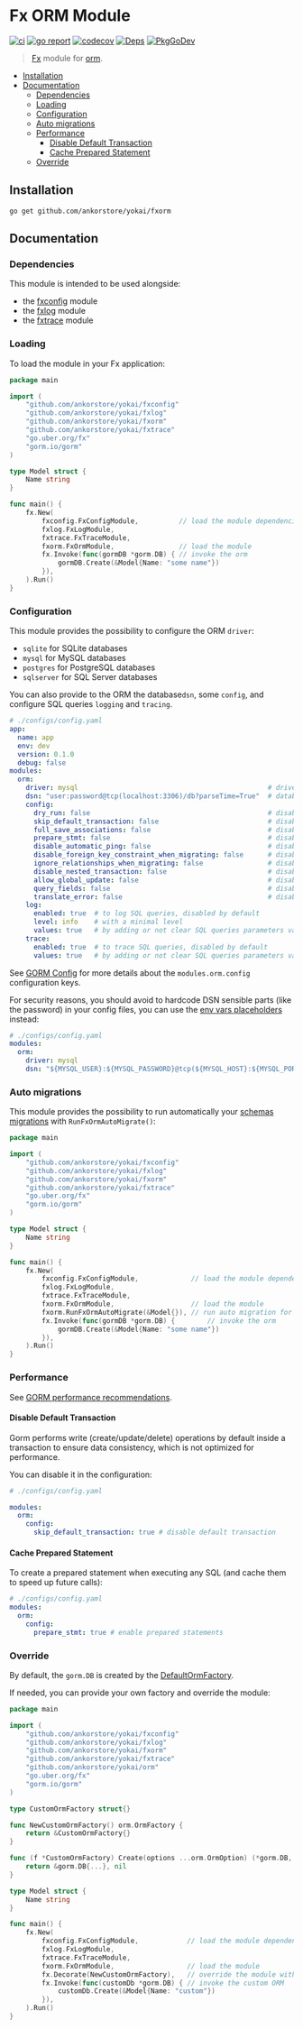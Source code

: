 # Fx ORM Module

[![ci](https://github.com/ankorstore/yokai/actions/workflows/fxorm-ci.yml/badge.svg)](https://github.com/ankorstore/yokai/actions/workflows/fxorm-ci.yml)
[![go report](https://goreportcard.com/badge/github.com/ankorstore/yokai/fxorm)](https://goreportcard.com/report/github.com/ankorstore/yokai/fxorm)
[![codecov](https://codecov.io/gh/ankorstore/yokai/graph/badge.svg?token=ghUBlFsjhR&flag=fxorm)](https://app.codecov.io/gh/ankorstore/yokai/tree/main/fxorm)
[![Deps](https://img.shields.io/badge/osi-deps-blue)](https://deps.dev/go/github.com%2Fankorstore%2Fyokai%2Ffxorm)
[![PkgGoDev](https://pkg.go.dev/badge/github.com/ankorstore/yokai/fxorm)](https://pkg.go.dev/github.com/ankorstore/yokai/fxorm)

> [Fx](https://uber-go.github.io/fx/) module for [orm](https://github.com/ankorstore/yokai/tree/main/orm).

<!-- TOC -->
* [Installation](#installation)
* [Documentation](#documentation)
	* [Dependencies](#dependencies)
	* [Loading](#loading)
	* [Configuration](#configuration)
	* [Auto migrations](#auto-migrations)
	* [Performance](#performance)
		* [Disable Default Transaction](#disable-default-transaction)
		* [Cache Prepared Statement](#cache-prepared-statement)
	* [Override](#override)
<!-- TOC -->

## Installation

```shell
go get github.com/ankorstore/yokai/fxorm
```

## Documentation

### Dependencies

This module is intended to be used alongside:

- the [fxconfig](https://github.com/ankorstore/yokai/tree/main/fxconfig) module
- the [fxlog](https://github.com/ankorstore/yokai/tree/main/fxlog) module
- the [fxtrace](https://github.com/ankorstore/yokai/tree/main/fxtrace) module

### Loading

To load the module in your Fx application:

```go
package main

import (
	"github.com/ankorstore/yokai/fxconfig"
	"github.com/ankorstore/yokai/fxlog"
	"github.com/ankorstore/yokai/fxorm"
	"github.com/ankorstore/yokai/fxtrace"
	"go.uber.org/fx"
	"gorm.io/gorm"
)

type Model struct {
	Name string
}

func main() {
	fx.New(
		fxconfig.FxConfigModule,          // load the module dependencies
		fxlog.FxLogModule,
		fxtrace.FxTraceModule,
		fxorm.FxOrmModule,                // load the module
		fx.Invoke(func(gormDB *gorm.DB) { // invoke the orm
			gormDB.Create(&Model{Name: "some name"})
		}),
	).Run()
}
```

### Configuration

This module provides the possibility to configure the ORM `driver`:

- `sqlite` for SQLite databases
- `mysql` for MySQL databases
- `postgres` for PostgreSQL databases
- `sqlserver` for SQL Server databases

You can also provide to the ORM the database`dsn`, some `config`, and configure SQL queries `logging` and `tracing`.

```yaml
# ./configs/config.yaml
app:
  name: app
  env: dev
  version: 0.1.0
  debug: false
modules:
  orm:
    driver: mysql                                               # driver to use
    dsn: "user:password@tcp(localhost:3306)/db?parseTime=True"  # database DSN to use
    config:
      dry_run: false                                            # disabled by default
      skip_default_transaction: false                           # disabled by default
      full_save_associations: false                             # disabled by default
      prepare_stmt: false                                       # disabled by default
      disable_automatic_ping: false                             # disabled by default
      disable_foreign_key_constraint_when_migrating: false      # disabled by default
      ignore_relationships_when_migrating: false                # disabled by default
      disable_nested_transaction: false                         # disabled by default
      allow_global_update: false                                # disabled by default
      query_fields: false                                       # disabled by default
      translate_error: false                                    # disabled by default
    log:
      enabled: true  # to log SQL queries, disabled by default
      level: info    # with a minimal level
      values: true   # by adding or not clear SQL queries parameters values in logs, disabled by default
    trace:
      enabled: true  # to trace SQL queries, disabled by default
      values: true   # by adding or not clear SQL queries parameters values in trace spans, disabled by default
```

See [GORM Config](https://github.com/go-gorm/gorm/blob/master/gorm.go) for more details about the `modules.orm.config` configuration keys.

For security reasons, you should avoid to hardcode DSN sensible parts (like the password) in your config files, you can use the [env vars placeholders](https://github.com/ankorstore/yokai/tree/main/fxconfig#configuration-env-var-placeholders) instead:

```yaml
# ./configs/config.yaml
modules:
  orm:
    driver: mysql
    dsn: "${MYSQL_USER}:${MYSQL_PASSWORD}@tcp(${MYSQL_HOST}:${MYSQL_PORT})/${MYSQL_DATABASE}?parseTime=True"
```

### Auto migrations

This module provides the possibility to run automatically your [schemas migrations](https://gorm.io/docs/migration.html)
with `RunFxOrmAutoMigrate()`:

```go
package main

import (
	"github.com/ankorstore/yokai/fxconfig"
	"github.com/ankorstore/yokai/fxlog"
	"github.com/ankorstore/yokai/fxorm"
	"github.com/ankorstore/yokai/fxtrace"
	"go.uber.org/fx"
	"gorm.io/gorm"
)

type Model struct {
	Name string
}

func main() {
	fx.New(
		fxconfig.FxConfigModule,             // load the module dependencies
		fxlog.FxLogModule,
		fxtrace.FxTraceModule,
		fxorm.FxOrmModule,                   // load the module
		fxorm.RunFxOrmAutoMigrate(&Model{}), // run auto migration for Model
		fx.Invoke(func(gormDB *gorm.DB) {        // invoke the orm
			gormDB.Create(&Model{Name: "some name"})
		}),
	).Run()
}
```

### Performance

See [GORM performance recommendations](https://gorm.io/docs/performance.html).

#### Disable Default Transaction

Gorm performs write (create/update/delete) operations by default inside a transaction to ensure data consistency, which
is not optimized for performance.

You can disable it in the configuration:

```yaml
# ./configs/config.yaml

modules:
  orm:
    config:
      skip_default_transaction: true # disable default transaction
```

#### Cache Prepared Statement

To create a prepared statement when executing any SQL (and cache them to speed up future calls):

```yaml
# ./configs/config.yaml
modules:
  orm:
    config:
      prepare_stmt: true # enable prepared statements
```

### Override

By default, the `gorm.DB` is created by
the [DefaultOrmFactory](https://github.com/ankorstore/yokai/blob/main/orm/factory.go).

If needed, you can provide your own factory and override the module:

```go
package main

import (
	"github.com/ankorstore/yokai/fxconfig"
	"github.com/ankorstore/yokai/fxlog"
	"github.com/ankorstore/yokai/fxorm"
	"github.com/ankorstore/yokai/fxtrace"
	"github.com/ankorstore/yokai/orm"
	"go.uber.org/fx"
	"gorm.io/gorm"
)

type CustomOrmFactory struct{}

func NewCustomOrmFactory() orm.OrmFactory {
	return &CustomOrmFactory{}
}

func (f *CustomOrmFactory) Create(options ...orm.OrmOption) (*gorm.DB, error) {
	return &gorm.DB{...}, nil
}

type Model struct {
	Name string
}

func main() {
	fx.New(
		fxconfig.FxConfigModule,            // load the module dependencies
		fxlog.FxLogModule,
		fxtrace.FxTraceModule,
		fxorm.FxOrmModule,                  // load the module
		fx.Decorate(NewCustomOrmFactory),   // override the module with a custom factory
		fx.Invoke(func(customDb *gorm.DB) { // invoke the custom ORM
			customDb.Create(&Model{Name: "custom"})
		}),
	).Run()
}
```

